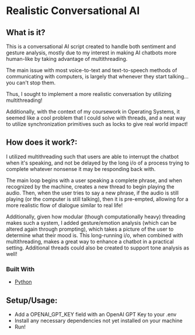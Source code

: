 # Realistic Conversational AI

## What is it?

This is a conversational AI script created to handle both sentiment and gesture
analysis, mostly due to my interest in making AI chatbots more human-like
by taking advantage of multithreading.

The main issue with most voice-to-text and text-to-speech methods of communicating with
computers, is largely that whenever they start talking... you can't stop them.

Thus, I sought to implement a more realistic conversation by utilizing multithreading!

Additionally, with the context of my coursework in Operating Systems, it seemed like
a cool problem that I could solve with threads, and a neat way to utilize synchronization
primitives such as locks to give real world impact!


## How does it work?:


I utilized multithreading such that users are able to interrupt the chatbot
when it's speaking, and not be delayed by the long i/o of a process trying
to complete whatever nonsense it may be responding back with.

The main loop begins with a user speaking a complete phrase, and when recognized
by the machine, creates a new thread to begin playing the audio. Then, when the
user tries to say a new phrase, if the audio is still playing (or the computer
is still talking), then it is pre-empted, allowing for a more realistic flow of
dialogue similar to real life!

Additionally, given how modular (though computationally heavy) threading makes
such a system, I added gesture/emotion analysis (which can be altered again
through prompting), which takes a picture of the user to determine what their
mood is. This long-running i/o, when combined with multithreading, makes a great
way to enhance a chatbot in a practical setting. Additional threads could also
be created to support tone analysis as well!

### Built With

* [Python](https://www.python.org/)

## Setup/Usage:
- Add a OPENAI_GPT_KEY field with an OpenAI GPT Key to your .env
- Install any necessary dependencies not yet installed on your machine
- Run!
